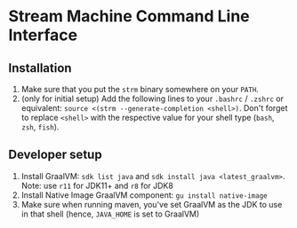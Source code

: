 # Stream Machine Command Line Interface

## Installation

1. Make sure that you put the `strm` binary somewhere on your `PATH`.
2. (only for initial setup) Add the following lines to your `.bashrc` / `.zshrc` or equivalent: `source <(strm --generate-completion <shell>)`. Don't forget to replace `<shell>` with the respective value for your shell type (`bash`, `zsh`, `fish`).

## Developer setup

1. Install GraalVM: `sdk list java` and `sdk install java <latest_graalvm>`. Note: use `r11` for JDK11+ and `r8` for JDK8
2. Install Native Image GraalVM component: `gu install native-image`
3. Make sure when running maven, you've set GraalVM as the JDK to use in that shell (hence, `JAVA_HOME` is set to GraalVM)

